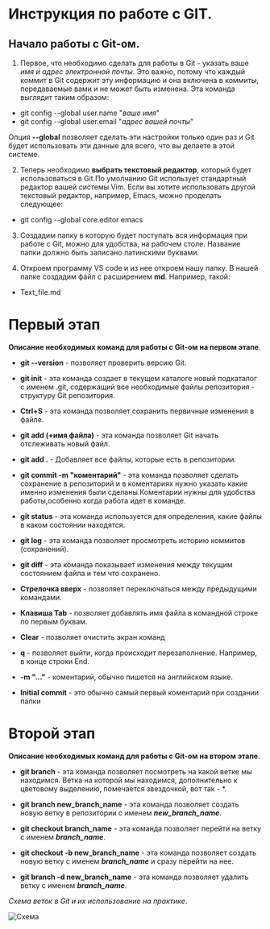 # Инструкция по работе с **GIT**.

## Начало работы с Git-ом. 

1. Первое, что необходимо сделать для работы в Git - указать ваше *имя и адрес электронной почты*. Это важно, потому что каждый коммит в Git содержит эту информацию и она включена в коммиты, передаваемые вами и не может быть изменена. Эта команда выглядит таким образом:

* git config --global user.name "*ваше имя*"
* git config --global user.email "*адрес вашей почты*"

Опция **--global** позволяет сделать эти настройки только один раз и Git будет использовать эти данные для всего, что вы делаете в этой системе.

2. Теперь необходимо **выбрать текстовый редактор**, который будет использоваться в Git.По умолчанию Git использует стандартный редактор вашей системы Vim. Если вы хотите использовать другой текстовый редактор, например, Emacs, можно проделать следующее:

* git config --global core.editor emacs

3. Создадим папку в которую будет поступать вся информация при работе с Git, можно для удобства, на рабочем столе. Название папки должно быть записано латинскими буквами.

4. Откроем программу VS code и из нее откроем нашу папку. В нашей папке создадим файл с расширением **md**. Например, такой:

* Text_file.md

# Первый этап

**Описание необходимых команд для работы с Git-ом на первом этапе**.

* **git --version** - позволяет проверить версию Git.

* **git init** - эта команда создает в текущем каталоге новый подкаталог с именем .git, содержащий все необходимые файлы репозитория - структуру Git репозитория.

* **Ctrl+S** - эта команда позволяет сохранить первичные изменения в файле.

* **git add (+имя файла)** - эта команда позволяет Git начать отслеживать новый файл.

* **git add .** - Добавляет все файлы, которые есть в репозитории. 

* **git commit -m "коментарий"** - эта команда позволяет сделать сохранение в репозиторий и в коментариях нужно указать какие именно изменения были сделаны.Коментарии нужны для удобства работы,особенно когда работа идет в команде.

* **git status** - эта команда используется для определения, какие файлы в каком состоянии находятся.

* **git log** - эта команда позволяет просмотреть историю коммитов (сохранений).

* **git diff** - эта команда показывает изменения между текущим состоянием файла и тем что сохранено.

* **Стрелочка вверх** - позволяет переключаться между предыдущими командами.

* **Клавиша Tab** - позволяет добавлять имя файла в командной строке по первым буквам.

* **Clear** - позволяет очистить экран команд

* **q** - позволяет выйти, когда происходит перезаполнение. Например, в конце строки End.

* **-m "..."** - коментарий, обычно пишется на английском языке.

* **Initial commit** - это обычно самый первый коментарий при создании папки

# Второй этап

**Описание необходимых команд для работы с Git-ом на втором этапе**.

* __git branch__ - эта команда позволяет посмотреть на какой ветке мы находимся. Ветка на которой мы находимся, дополнительно к цветовому выделению, помечается звездочкой, вот так - *.

* __git branch new_branch_name__ - эта команда позволяет создать новую ветку в репозитории с именем _**new_branch_name**_.

* __git checkout branch_name__ - эта команда позволяет перейти на ветку с именем *__branch_name__*.

* __git checkout -b new_branch_name__ - эта команда позволяет создать новую ветку с именем *__branch_name__* и сразу перейти на нее.

* __git branch -d new_branch_name__ - эта команда позволяет удалить ветку с именем *__branch_name__*.

*Схема веток в Git и их использование на практике*.

![Схема](scheme.jpg)